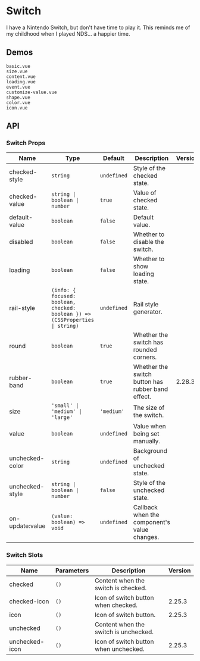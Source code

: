 # Switch

I have a Nintendo Switch, but don't have time to play it. This reminds me of my childhood when I played NDS... a happier time.

## Demos

```demo
basic.vue
size.vue
content.vue
loading.vue
event.vue
customize-value.vue
shape.vue
color.vue
icon.vue
```

## API

### Switch Props

| Name | Type | Default | Description | Version |
| --- | --- | --- | --- | --- |
| checked-style | `string` | `undefined` | Style of the checked state. |  |
| checked-value | `string \| boolean \| number` | `true` | Value of checked state. |  |
| default-value | `boolean` | `false` | Default value. |  |
| disabled | `boolean` | `false` | Whether to disable the switch. |  |
| loading | `boolean` | `false` | Whether to show loading state. |  |
| rail-style | `(info: { focused: boolean, checked: boolean }) => (CSSProperties \| string)` | `undefined` | Rail style generator. |  |
| round | `boolean` | `true` | Whether the switch has rounded corners.   |  |
| rubber-band | `boolean` | `true` | Whether the switch button has rubber band effect. | 2.28.3 |
| size | `'small' \| 'medium' \| 'large'` | `'medium'` | The size of the switch. |  |
| value | `boolean` | `undefined` | Value when being set manually. |  |
| unchecked-color | `string` | `undefined` | Background of unchecked state. |  |
| unchecked-style | `string \| boolean \| number` | `false` | Style of the unchecked state. |  |
| on-update:value | `(value: boolean) => void` | `undefined` | Callback when the component's value changes. |  |

### Switch Slots

| Name | Parameters | Description | Version |
| --- | --- | --- | --- |
| checked | `()` | Content when the switch is checked. |  |
| checked-icon | `()` | Icon of switch button when checked. | 2.25.3 |
| icon | `()` | Icon of switch button. | 2.25.3 |
| unchecked | `()` | Content when the switch is unchecked. |  |
| unchecked-icon | `()` | Icon of switch button when unchecked. | 2.25.3 |
